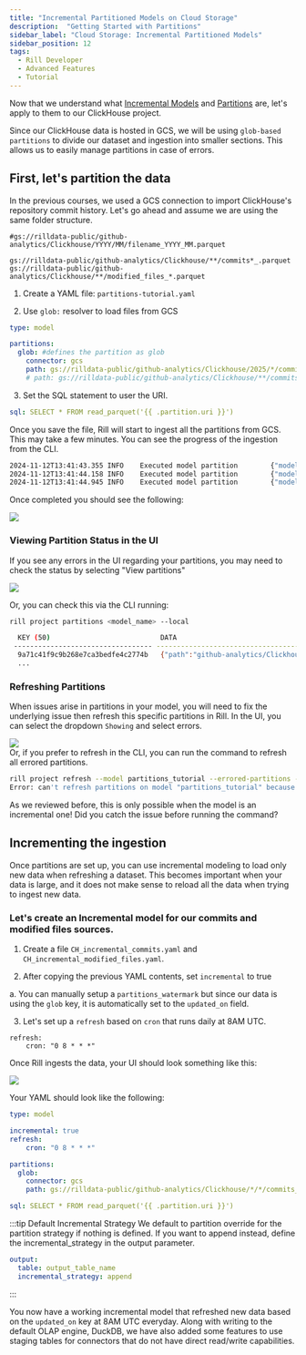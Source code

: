 ```yaml
---
title: "Incremental Partitioned Models on Cloud Storage"
description:  "Getting Started with Partitions"
sidebar_label: "Cloud Storage: Incremental Partitioned Models"
sidebar_position: 12
tags:
  - Rill Developer
  - Advanced Features
  - Tutorial
---
```


Now that we understand what [Incremental Models](/build/advanced-models/incremental-models) and [Partitions](/build/advanced-models/partitions) are, let's apply to them to our ClickHouse project.

Since our ClickHouse data is hosted in GCS, we will be using `glob-based partitions` to divide our dataset and ingestion into smaller sections. This allows us to easily manage partitions in case of errors.


## First, let's partition the data
In the previous courses, we used a GCS connection to import ClickHouse's repository commit history. Let's go ahead and assume we are using the same folder structure.

```
#gs://rilldata-public/github-analytics/Clickhouse/YYYY/MM/filename_YYYY_MM.parquet

gs://rilldata-public/github-analytics/Clickhouse/**/commits*_.parquet
gs://rilldata-public/github-analytics/Clickhouse/**/modified_files_*.parquet
```
1. Create a YAML file: `partitions-tutorial.yaml`

2. Use `glob:` resolver to load files from GCS
```yaml
type: model

partitions:
  glob: #defines the partition as glob
    connector: gcs 
    path: gs://rilldata-public/github-analytics/Clickhouse/2025/*/commits_*.parquet
    # path: gs://rilldata-public/github-analytics/Clickhouse/**/commits_*.parquet # can use wildcard here if unsure of the full path

```
3. Set the SQL statement to user the URI.
```yaml
sql: SELECT * FROM read_parquet('{{ .partition.uri }}')
```

Once you save the file, Rill will start to ingest all the partitions from GCS. This may take a few minutes. You can see the progress of the ingestion from the CLI.

```bash
2024-11-12T13:41:43.355 INFO    Executed model partition        {"model": "partitions_tutorial", "key": "3c4cdfc819f8a64ecaeecbc9ae9702af", "data": {"path":"github-analytics/Clickhouse/2024/01/commits_2024_01.parquet","uri":"gs://rilldata-public/github-analytics/Clickhouse/2024/01/commits_2024_01.parquet"}, "elapsed": "903.89675ms"}
2024-11-12T13:41:44.158 INFO    Executed model partition        {"model": "partitions_tutorial", "key": "ecd933fe9b5089f940e592d500b168a0", "data": {"path":"github-analytics/Clickhouse/2024/02/commits_2024_02.parquet","uri":"gs://rilldata-public/github-analytics/Clickhouse/2024/02/commits_2024_02.parquet"}, "elapsed": "802.034542ms"}
2024-11-12T13:41:44.945 INFO    Executed model partition        {"model": "partitions_tutorial", "key": "0a5023cdd0a340aa95f387bb20c1a942", "data": {"path":"github-analytics/Clickhouse/2024/03/commits_2024_03.parquet","uri":"gs://rilldata-public/github-analytics/Clickhouse/2024/03/commits_2024_03.parquet"}, "elapsed": "786.159292ms"}
```


Once completed you should see the following:

<img src = '/img/tutorials/advanced-models/ch-incremental.png' class='rounded-gif' />
<br />


### Viewing Partition Status in the UI

If you see any errors in the UI regarding your partitions, you may need to check the status by selecting "View partitions"

<img src = '/img/tutorials/advanced-models/partitions-refresh-ui.png' class='rounded-gif' />
<br />

Or, you can check this via the CLI running:
```bash
rill project partitions <model_name> --local

  KEY (50)                           DATA                                                                                                                                                              EXECUTED ON            ELAPSED   ERROR  
 ---------------------------------- ----------------------------------------------------------------------------------------------------------------------------------------------------------------- ---------------------- --------- ------- 
  9a71c41f9c9b268e7ca3bedfe4c2774b   {"path":"github-analytics/Clickhouse/2014/01/commits_2014_01.parquet","uri":"gs://rilldata-public/github-analytics/Clickhouse/2014/01/commits_2014_01.parquet"}   2024-11-12T20:40:55Z   667ms    
  ...
```

### Refreshing Partitions 

When issues arise in partitions in your model, you will need to fix the underlying issue then refresh this specific partitions in Rill. In the UI, you can select the dropdown `Showing` and select errors.

<img src = '/img/tutorials/advanced-models/errored-partitions.png' class='rounded-gif' />
<br />
Or, if you prefer to refresh in the CLI, you can run the command to refresh all errored partitions.

```bash
rill project refresh --model partitions_tutorial --errored-partitions --project my-rill-tutorial --local
Error: can't refresh partitions on model "partitions_tutorial" because it is not incremental

```

As we reviewed before, this is only possible when the model is an incremental one! Did you catch the issue before running the command? 

## Incrementing the ingestion
Once partitions are set up, you can use incremental modeling to load only new data when refreshing a dataset. This becomes important when your data is large, and it does not make sense to reload all the data when trying to ingest new data.

### Let's create an Incremental model for our commits and modified files sources.

1. Create a file `CH_incremental_commits.yaml` and `CH_incremental_modified_files.yaml`.

2. After copying the previous YAML contents, set `incremental` to true 

  a. You can manually setup a `partitions_watermark` but since our data is using the `glob` key, it is automatically set to the `updated_on` field. 

3. Let's set up a `refresh` based on `cron` that runs daily at 8AM UTC.
```
refresh:
    cron: "0 8 * * *"
```

Once Rill ingests the data, your UI should look something like this: 

<img src = '/img/tutorials/advanced-models/incremental.png' class='rounded-gif' />
<br />

Your YAML should look like the following:

```yaml
type: model

incremental: true
refresh:
    cron: "0 8 * * *"

partitions:
  glob:
    connector: gcs
    path: gs://rilldata-public/github-analytics/Clickhouse/*/*/commits_*.parquet #modified_filies_*.parquet

sql: SELECT * FROM read_parquet('{{ .partition.uri }}')
```

:::tip Default Incremental Strategy 
We default to partition override for the partition strategy if nothing is defined. If you want to append instead, define the incremental_strategy in the output parameter.

```yaml
output:
  table: output_table_name
  incremental_strategy: append
```
:::

You now have a working incremental model that refreshed new data based on the `updated_on` key at 8AM UTC everyday. Along with writing to the default OLAP engine, DuckDB, we have also added some features to use staging tables for connectors that do not have direct read/write capabilities.


